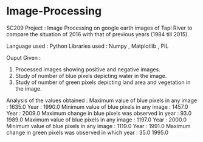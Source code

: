 # Image-Processing
SC209 Project : Image Processing on google earth images of Tapi River to compare the situation of 2016 with that of previous years (1984 till 2015).

Language used : Python
Libraries used : Numpy , Matplotlib , PIL

Ouput Given :
1. Processed images showing positive and negative images.
2. Study of number of blue pixels depicting water in the image.
3. Study of number of green pixels depicting land area and vegetation in the image.

Analysis of the values obtained : 
Maximum value of blue pixels in any image : 1635.0 Year : 1990.0
Minimum value of blue pixels in any image : 1457.0 Year : 2009.0
Maximum change in blue pixels was observed in year : 93.0 1989.0
Maximum value of blue pixels in any image : 1197.0 Year : 2000.0
Minimum value of blue pixels in any image : 1119.0 Year : 1991.0
Maximum change in green pixels was observed in which year : 35.0 1995.0
